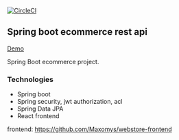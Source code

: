 [![CircleCI](https://circleci.com/gh/Maxomys/spring-webstore/tree/master.svg?style=svg)](https://circleci.com/gh/Maxomys/spring-webstore/tree/master)

## Spring boot ecommerce rest api

[Demo](https://webstore-frontend-cdx5ggb7dq-lm.a.run.app)

Spring Boot ecommerce project.

### Technologies
- Spring boot
- Spring security, jwt authorization, acl
- Spring Data JPA
- React frontend

frontend: https://github.com/Maxomys/webstore-frontend


